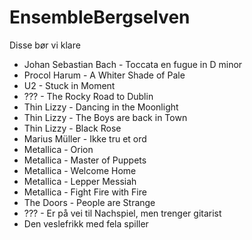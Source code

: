 # EnsembleBergselven
Disse bør vi klare

- Johan Sebastian Bach - Toccata en fugue in D minor
- Procol Harum - A Whiter Shade of Pale
- U2 - Stuck in Moment
- ??? - The Rocky Road to Dublin
- Thin Lizzy - Dancing in the Moonlight
- Thin Lizzy - The Boys are back in Town
- Thin Lizzy - Black Rose
- Marius Müller - Ikke tru et ord
- Metallica - Orion
- Metallica - Master of Puppets
- Metallica - Welcome Home
- Metallica - Lepper Messiah
- Metallica - Fight Fire with Fire
- The Doors - People are Strange
- ??? - Er på vei til Nachspiel, men trenger gitarist
- Den veslefrikk med fela spiller
